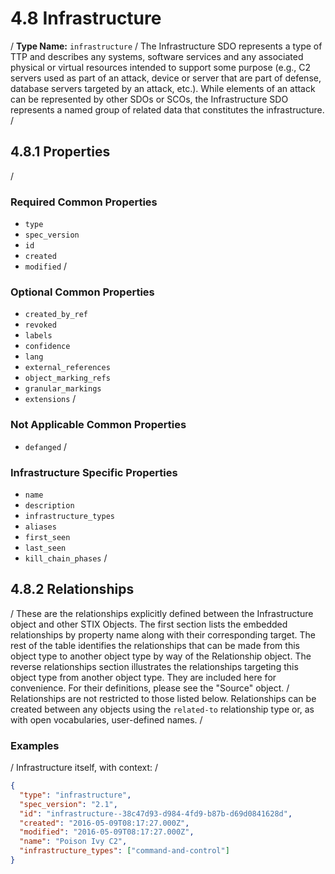 # 4.8 Infrastructure
/
**Type Name:** `infrastructure`
/
The Infrastructure SDO represents a type of TTP and describes any systems, software services and any associated physical or virtual resources intended to support some purpose (e.g., C2 servers used as part of an attack, device or server that are part of defense, database servers targeted by an attack, etc.). While elements of an attack can be represented by other SDOs or SCOs, the Infrastructure SDO represents a named group of related data that constitutes the infrastructure.
/
## 4.8.1 Properties
/
### Required Common Properties
- `type`
- `spec_version`
- `id`
- `created`
- `modified`
/
### Optional Common Properties
- `created_by_ref`
- `revoked`
- `labels`
- `confidence`
- `lang`
- `external_references`
- `object_marking_refs`
- `granular_markings`
- `extensions`
/
### Not Applicable Common Properties
- `defanged`
/
### Infrastructure Specific Properties
- `name`
- `description`
- `infrastructure_types`
- `aliases`
- `first_seen`
- `last_seen`
- `kill_chain_phases`
/
## 4.8.2 Relationships
/
These are the relationships explicitly defined between the Infrastructure object and other STIX Objects. The first section lists the embedded relationships by property name along with their corresponding target. The rest of the table identifies the relationships that can be made from this object type to another object type by way of the Relationship object. The reverse relationships section illustrates the relationships targeting this object type from another object type. They are included here for convenience. For their definitions, please see the "Source" object.
/
Relationships are not restricted to those listed below. Relationships can be created between any objects using the `related-to` relationship type or, as with open vocabularies, user-defined names.
/
### Examples
/
Infrastructure itself, with context:
/
```json
{
  "type": "infrastructure",
  "spec_version": "2.1",
  "id": "infrastructure--38c47d93-d984-4fd9-b87b-d69d0841628d",
  "created": "2016-05-09T08:17:27.000Z",
  "modified": "2016-05-09T08:17:27.000Z",
  "name": "Poison Ivy C2",
  "infrastructure_types": ["command-and-control"]
}
``` 
